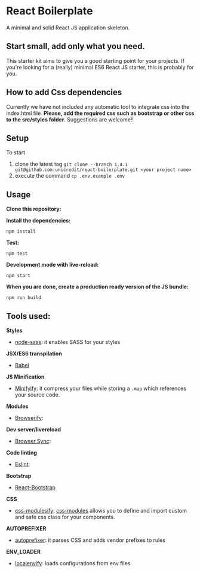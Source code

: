 # React Boilerplate

A minimal and solid React JS application skeleton.

## Start small, add only what you need.

This starter kit aims to give you a good starting point for your projects. If you're looking for a (really) minimal ES6 React JS starter, this is probably for you.

## How to add Css dependencies

Currently we have not included any automatic tool to integrate css into the index.html file.
**Please, add the required css such as bootstrap or other css to the src/styles folder**.
Suggestions are welcome!!

## Setup

To start

1. clone the latest tag `git clone --branch 1.4.1 git@github.com:unicredit/react-boilerplate.git <your project name>`
2. execute the command `cp .env.example .env`

## Usage

__Clone this repository:__

__Install the dependencies:__

`npm install`

__Test:__

`npm test`

__Development mode with live-reload:__

`npm start`

__When you are done, create a production ready version of the JS bundle:__

`npm run build`

## Tools used:

__Styles__
- [node-sass](https://github.com/sass/node-sass): it enables SASS for your styles

__JSX/ES6 transpilation__
- [Babel](https://github.com/babel/babel)

__JS Minification__
- [Minifyify](https://github.com/ben-ng/minifyify): it compress your files while storing a `.map` which references your source code.

__Modules__
- [Browserify](http://browserify.org/):

__Dev server/livereload__
- [Browser Sync](http://www.browsersync.io/):

__Code linting__
- [Eslint](http://eslint.org/):

__Bootstrap__
- [React-Bootstrap](https://react-bootstrap.github.io/)

__CSS__
- [css-modulesify](https://github.com/css-modules/css-modulesify): [css-modules](http://glenmaddern.com/articles/css-modules) allows you to define and import custom and safe css class for your components.

__AUTOPREFIXER__
- [autoprefixer](https://github.com/postcss/autoprefixer): it parses CSS and adds vendor prefixes to rules

__ENV_LOADER__
- [localenvify](https://github.com/vvo/localenvify): loads configurations from env files
